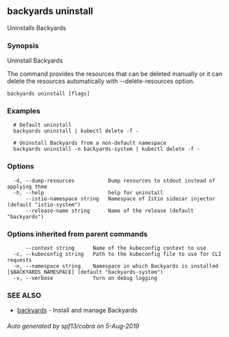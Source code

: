 ## backyards uninstall

Uninstalls Backyards

### Synopsis

Uninstall Backyards

The command provides the resources that can be deleted manually or
it can delete the resources automatically with --delete-resources option.

```
backyards uninstall [flags]
```

### Examples

```
  # Default uninstall
  backyards uninstall | kubectl delete -f -

  # Uninstall Backyards from a non-default namespace
  backyards uninstall -n backyards-system | kubectl delete -f -
```

### Options

```
  -d, --dump-resources           Dump resources to stdout instead of applying them
  -h, --help                     help for uninstall
      --istio-namespace string   Namespace of Istio sidecar injector (default "istio-system")
      --release-name string      Name of the release (default "backyards")
```

### Options inherited from parent commands

```
      --context string      Name of the kubeconfig context to use
  -c, --kubeconfig string   Path to the kubeconfig file to use for CLI requests
  -n, --namespace string    Namespace in which Backyards is installed [$BACKYARDS_NAMESPACE] (default "backyards-system")
  -v, --verbose             Turn on debug logging
```

### SEE ALSO

* [backyards](backyards.md)	 - Install and manage Backyards

###### Auto generated by spf13/cobra on 5-Aug-2019
